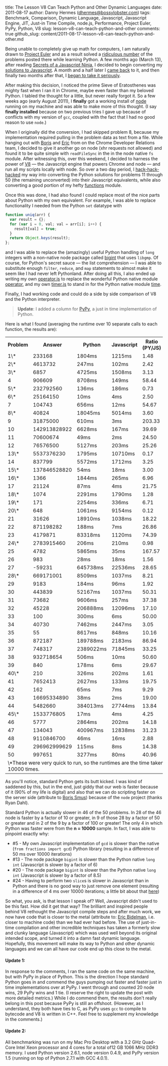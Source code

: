 title: The Lesson V8 Can Teach Python and Other Dynamic Languages
date: 2011-08-17
author: Danny Hermes (dhermes@bossylobster.com)
tags: Benchmark, Comparison, Dynamic Language, Javascript, Javascript Engine, JIT, Just-in Time Compile, node.js, Performance, Project Euler, PyPy, Python, V8
slug: lesson-v8-can-teach-python-and-other
comments: true
github_slug: content/2011-08-17-lesson-v8-can-teach-python-and-other.md

Being unable to completely give up math for computers, I am naturally
drawn to [Project Euler](http://projecteuler.net/) and as a result
solved a
[ridiculous number](https://github.com/dhermes/project-euler/tree/master/python/complete)
of the problems posted there while learning Python. A few months
ago (March 13), after reading
[Secrets of a Javascript Ninja](http://jsninja.com/), I decided to begin
converting my
[solutions to Javascript](https://github.com/dhermes/project-euler/commit/663ee638c6b8255d00b84173b0ecad1af2c53af1).
A month and a half later I
[came back](https://github.com/dhermes/project-euler/commit/72c092ccf82c3933944584c2479d2e7ca0ef06f7)
to it, and then finally two months after that, I
[began to take it seriously](https://github.com/dhermes/project-euler/commit/f19f85978aeeac3310b2175812d53bbea884d73b).

After making this decision, I noticed the prime Sieve of Eratosthenes
was mighty fast when I ran it in Chrome, maybe even faster than my
beloved Python. I tabled the thought for a little, but never really
forgot it. So a few weeks ago (early August 2011), I **finally** got a
working install of [node](http://nodejs.org/) running on my machine and
was able to make more of this thought. (I say **finally installed**
because on two previous tries I gave up because of conflicts with my
version of `gcc`, coupled with the fact that I had no good reason to use
`node`.)

When I originally did the conversion, I had skipped problem 8, because
my implementation required pulling in the problem data as text from a
file. While hanging out with [Boris](http://twitter.com/#!/borismus) and
[Eric](https://twitter.com/#!/ebidel) from on the Chrome Developer
Relations team, I decided to give it another go on node (xhr requests
not allowed) and found it to be quite simple with `readFileSync` in the
in the node native `fs` module. After witnessing this, over this weekend,
I decided to harness the power of [V8](http://code.google.com/p/v8/) &mdash;
the Javascript engine that powers Chrome and node &mdash; and run all my
scripts locally with node. So over a two day period, I
[hack-hack-hacked](https://github.com/dhermes/project-euler/commit/87b2cf2128be9d13d3b374d8eba9cb4ad808c982)
my way into converting the Python solutions for problems 11 through 50
(the remaining unconverted) into their Javascript equivalents, while
also converting a good portion of my hefty
[functions](https://github.com/dhermes/project-euler/blob/master/python/functions.py)
module.

Once this was done, I had also found I could replace most of the nice
parts about Python with my own equivalent. For example, I was able to
replace functionality I needed from the Python `set` datatype with

```javascript
function uniq(arr) {
  var result = {};
  for (var i = 0, val; val = arr[i]; i++) {
    result[val] = true;
  }
  return Object.keys(result);
};
```

and I was able to replace the (amazingly) useful Python handling of `long`
integers with a non-native node package called
[bigint](https://github.com/substack/node-bigint) that uses `libgmp`.
Of course, for Python's secret sauce &mdash; the list comprehension &mdash;
I was able to substitute enough `filter`, `reduce`, and `map` statements to
almost make it seem like I had never left Pythonland. After doing all this,
I also ended up writing my own
[operator.js](https://github.com/dhermes/project-euler/blob/master/javascript/operator.js)
to replace the wonderful Python native module
[operator](http://docs.python.org/library/operator.html), and my own
[timer.js](https://github.com/dhermes/project-euler/blob/master/javascript/timer.js)
to stand in for the Python native module
[time](http://docs.python.org/library/time.html).

Finally, I had working code and could do a side by side comparison of V8
and the Python interpreter.

> **Update**: I added a column for [PyPy](http://pypy.org/), a just in time
> implementation of Python.

Here is what I found (averaging the runtime over 10 separate
calls to each function, the results are):

<center>
<table>
  <tbody>
    <tr>
      <th>Problem</th>
      <th>Answer</th>
      <th>Python</th>
      <th>Javascript</th>
      <th>Ratio (PY/JS)</th>
      <th>PyPy</th>
    </tr>
    <tr>
      <td>1\*</td>
      <td>233168</td>
      <td>1804ms</td>
      <td>1215ms</td>
      <td>1.48</td>
      <td>385ms</td>
    </tr>
    <tr>
      <td>2\*</td>
      <td>4613732</td>
      <td>247ms</td>
      <td>102ms</td>
      <td>2.42</td>
      <td>85ms</td>
    </tr>
    <tr>
      <td>3\*</td>
      <td>6857</td>
      <td>4725ms</td>
      <td>1508ms</td>
      <td>3.13</td>
      <td>582ms</td>
    </tr>
    <tr>
      <td>4</td>
      <td>906609</td>
      <td>8708ms</td>
      <td>149ms</td>
      <td>58.44</td>
      <td>282ms</td>
    </tr>
    <tr>
      <td>5\*</td>
      <td>232792560</td>
      <td>136ms</td>
      <td>186ms</td>
      <td>0.73</td>
      <td>114ms</td>
    </tr>
    <tr>
      <td>6\*</td>
      <td>25164150</td>
      <td>10ms</td>
      <td>4ms</td>
      <td>2.50</td>
      <td>6ms</td>
    </tr>
    <tr>
      <td>7</td>
      <td>104743</td>
      <td>656ms</td>
      <td>12ms</td>
      <td>54.67</td>
      <td>11ms</td>
    </tr>
    <tr>
      <td>8\*</td>
      <td>40824</td>
      <td>18045ms</td>
      <td>5014ms</td>
      <td>3.60</td>
      <td>7042ms</td>
    </tr>
    <tr>
      <td>9</td>
      <td>31875000</td>
      <td>610ms</td>
      <td>3ms</td>
      <td>203.33</td>
      <td>8ms</td>
    </tr>
    <tr>
      <td>10</td>
      <td>142913828922</td>
      <td>6628ms</td>
      <td>167ms</td>
      <td>39.69</td>
      <td>116ms</td>
    </tr>
    <tr>
      <td>11</td>
      <td>70600674</td>
      <td>49ms</td>
      <td>2ms</td>
      <td>24.50</td>
      <td>11ms</td>
    </tr>
    <tr>
      <td>12</td>
      <td>76576500</td>
      <td>5127ms</td>
      <td>203ms</td>
      <td>25.26</td>
      <td>100ms</td>
    </tr>
    <tr>
      <td>13\*</td>
      <td>5537376230</td>
      <td>1795ms</td>
      <td>10710ms</td>
      <td>0.17</td>
      <td>1423ms</td>
    </tr>
    <tr>
      <td>14</td>
      <td>837799</td>
      <td>5572ms</td>
      <td>1712ms</td>
      <td>3.25</td>
      <td>362ms</td>
    </tr>
    <tr>
      <td>15\*</td>
      <td>137846528820</td>
      <td>54ms</td>
      <td>18ms</td>
      <td>3.00</td>
      <td>55ms</td>
    </tr>
    <tr>
      <td>16\*</td>
      <td>1366</td>
      <td>1844ms</td>
      <td>265ms</td>
      <td>6.96</td>
      <td>462ms</td>
    </tr>
    <tr>
      <td>17</td>
      <td>21124</td>
      <td>87ms</td>
      <td>4ms</td>
      <td>21.75</td>
      <td>7ms</td>
    </tr>
    <tr>
      <td>18\*</td>
      <td>1074</td>
      <td>2291ms</td>
      <td>1790ms</td>
      <td>1.28</td>
      <td>1090ms</td>
    </tr>
    <tr>
      <td>19\*</td>
      <td>171</td>
      <td>2254ms</td>
      <td>336ms</td>
      <td>6.71</td>
      <td>342ms</td>
    </tr>
    <tr>
      <td>20\*</td>
      <td>648</td>
      <td>1061ms</td>
      <td>9154ms</td>
      <td>0.12</td>
      <td>374ms</td>
    </tr>
    <tr>
      <td>21</td>
      <td>31626</td>
      <td>18910ms</td>
      <td>1038ms</td>
      <td>18.22</td>
      <td>728ms</td>
    </tr>
    <tr>
      <td>22</td>
      <td>871198282</td>
      <td>188ms</td>
      <td>7ms</td>
      <td>26.86</td>
      <td>8ms</td>
    </tr>
    <tr>
      <td>23</td>
      <td>4179871</td>
      <td>83318ms</td>
      <td>1120ms</td>
      <td>74.39</td>
      <td>1295ms</td>
    </tr>
    <tr>
      <td>24\*</td>
      <td>2783915460</td>
      <td>206ms</td>
      <td>210ms</td>
      <td>0.98</td>
      <td>139ms</td>
    </tr>
    <tr>
      <td>25</td>
      <td>4782</td>
      <td>5865ms</td>
      <td>35ms</td>
      <td>167.57</td>
      <td>232ms</td>
    </tr>
    <tr>
      <td>26</td>
      <td>983</td>
      <td>28ms</td>
      <td>18ms</td>
      <td>1.56</td>
      <td>4ms</td>
    </tr>
    <tr>
      <td>27</td>
      <td>-59231</td>
      <td>645738ms</td>
      <td>22536ms</td>
      <td>28.65</td>
      <td>28288ms</td>
    </tr>
    <tr>
      <td>28\*</td>
      <td>669171001</td>
      <td>8509ms</td>
      <td>1037ms</td>
      <td>8.21</td>
      <td>981ms</td>
    </tr>
    <tr>
      <td>29</td>
      <td>9183</td>
      <td>184ms</td>
      <td>96ms</td>
      <td>1.92</td>
      <td>20ms</td>
    </tr>
    <tr>
      <td>30</td>
      <td>443839</td>
      <td>52167ms</td>
      <td>1037ms</td>
      <td>50.31</td>
      <td>877ms</td>
    </tr>
    <tr>
      <td>31</td>
      <td>73682</td>
      <td>9606ms</td>
      <td>257ms</td>
      <td>37.38</td>
      <td>154ms</td>
    </tr>
    <tr>
      <td>32</td>
      <td>45228</td>
      <td>206888ms</td>
      <td>12096ms</td>
      <td>17.10</td>
      <td>4266ms</td>
    </tr>
    <tr>
      <td>33</td>
      <td>100</td>
      <td>300ms</td>
      <td>6ms</td>
      <td>50.00</td>
      <td>15ms</td>
    </tr>
    <tr>
      <td>34</td>
      <td>40730</td>
      <td>7462ms</td>
      <td>2447ms</td>
      <td>3.05</td>
      <td>247ms</td>
    </tr>
    <tr>
      <td>35</td>
      <td>55</td>
      <td>8617ms</td>
      <td>848ms</td>
      <td>10.16</td>
      <td>242ms</td>
    </tr>
    <tr>
      <td>36</td>
      <td>872187</td>
      <td>189788ms</td>
      <td>2183ms</td>
      <td>86.94</td>
      <td>3532ms</td>
    </tr>
    <tr>
      <td>37</td>
      <td>748317</td>
      <td>2389022ms</td>
      <td>71845ms</td>
      <td>33.25</td>
      <td>61551ms</td>
    </tr>
    <tr>
      <td>38</td>
      <td>932718654</td>
      <td>506ms</td>
      <td>10ms</td>
      <td>50.60</td>
      <td>12ms</td>
    </tr>
    <tr>
      <td>39</td>
      <td>840</td>
      <td>178ms</td>
      <td>6ms</td>
      <td>29.67</td>
      <td>12ms</td>
    </tr>
    <tr>
      <td>40\*</td>
      <td>210</td>
      <td>326ms</td>
      <td>202ms</td>
      <td>1.61</td>
      <td>119ms</td>
    </tr>
    <tr>
      <td>41</td>
      <td>7652413</td>
      <td>2627ms</td>
      <td>133ms</td>
      <td>19.75</td>
      <td>65ms</td>
    </tr>
    <tr>
      <td>42</td>
      <td>162</td>
      <td>65ms</td>
      <td>7ms</td>
      <td>9.29</td>
      <td>8ms</td>
    </tr>
    <tr>
      <td>43</td>
      <td>16695334890</td>
      <td>38ms</td>
      <td>2ms</td>
      <td>19.00</td>
      <td>2ms</td>
    </tr>
    <tr>
      <td>44</td>
      <td>5482660</td>
      <td>384013ms</td>
      <td>27744ms</td>
      <td>13.84</td>
      <td>6621ms</td>
    </tr>
    <tr>
      <td>45\*</td>
      <td>1533776805</td>
      <td>17ms</td>
      <td>4ms</td>
      <td>4.25</td>
      <td>8ms</td>
    </tr>
    <tr>
      <td>46</td>
      <td>5777</td>
      <td>2864ms</td>
      <td>202ms</td>
      <td>14.18</td>
      <td>65ms</td>
    </tr>
    <tr>
      <td>47</td>
      <td>134043</td>
      <td>400967ms</td>
      <td>12838ms</td>
      <td>31.23</td>
      <td>4425ms</td>
    </tr>
    <tr>
      <td>48</td>
      <td>9110846700</td>
      <td>46ms</td>
      <td>16ms</td>
      <td>2.88</td>
      <td>6ms</td>
    </tr>
    <tr>
      <td>49</td>
      <td>296962999629</td>
      <td>115ms</td>
      <td>8ms</td>
      <td>14.38</td>
      <td>13ms</td>
    </tr>
    <tr>
      <td>50</td>
      <td>997651</td>
      <td>3277ms</td>
      <td>80ms</td>
      <td>40.96</td>
      <td>51ms</td>
    </tr>
    <tr>
      <td colspan="6">
      \*These were very quick to run, so the runtimes are the time taken
      to run 10000 times.
      </td>
    </tr>
  </tbody>
</table>
</center>

As you'll notice, standard Python gets its butt kicked. I was kind of
saddened by this, but in the end, just giddy that our web is faster
because of it (90% of my life is digital) and also that we can do
scripting faster on the server side (attribute to
[Boris Smus](http://twitter.com/#!/borismus)) because of the `node` project
(thanks Ryan Dahl).

Standard Python is actually slower in 46 of the 50 problems. In 28 of
the 46 node is faster by a factor of 10 or greater, in 9 of those 28 by
a factor of 50 or greater and in 2 of the 9 by a factor of 100 or
greater! The only 4 in which Python was faster were from the
**n = 10000** sample. In fact, I was able to pinpoint exactly why:

-   \#5 - My own Javascript implementation of `gcd` is slower than the native
    (`from fractions import gcd`) Python library (resulting in a
    difference of 50 ms over 10000 iterations)
-   \#13 - The node package `bigint` is slower than the Python native `long int`
    (Javascript is slower by a factor of 6)
-   \#20 - The node package `bigint` is slower than the Python native `long int`
    (Javascript is slower by a factor of 8.5)
-   \#24 - Having to perform two `slice`s is slower in Javascript than in
    Python and there is no good way to just remove one element (resulting in
    a difference of 4 ms over 10000 iterations; a little bit about that
    [here](http://ejohn.org/blog/javascript-array-remove/))

So what, you ask, is that lesson I speak of? Well, Javascript didn't
used to be this fast. How did it get that way? The brilliant and
inspired people behind V8 rethought the Javascript compile steps and
after much work, we now have code that is closer to the metal (attribute
to: [Eric Bidelman](https://twitter.com/#!/ebidel), i.e. closer to
machine code) than we had ever had before. The use of just-in-time
compilation and other incredible techniques has taken a formerly slow
and clunky language (Javascript) which was used well beyond its original
intended scope, and turned it into a damn fast dynamic language.
Hopefully, this movement will make its way to Python and other dynamic
languages and we can all have our code end up this close to the metal.

#### Update 1:

In response to the comments, I ran the same code on the
same machine, but with PyPy in place of Python. This is the direction I
hope standard Python goes in and commend the guys pumping out faster and
faster just in time implementations over at PyPy. I went through and
counted 20 node wins, 29 PyPy wins and 1 tie. (I reserve the right to
update the post with more detailed metrics.) While I do commend them,
the results don't really belong in this post because PyPy is still an
offshoot. (However, as I understand, they both have ties to C, as PyPy
uses `gcc` to compile to bytecode and V8 is written in C++. Feel free to
supplement my knowledge in the comments.)

#### Update 2:

All benchmarking was run on my Mac Pro Desktop with a 3.2 GHz Quad-Core
Intel Xeon processor and 4 cores for a total of12 GB 1066 MHz DDR3 memory.
I used Python version 2.6.1, node version 0.4.9, and PyPy version 1.5
(running on top of Python 2.7.1 with GCC 4.0.1).
